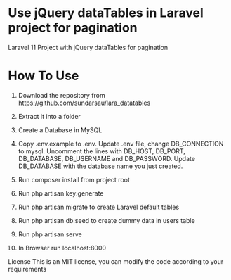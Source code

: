 # Use jQuery dataTables in Laravel project for pagination
 Laravel 11 Project with jQuery dataTables for pagination

# How To Use
1. Download the repository from https://github.com/sundarsau/lara_datatables

2. Extract it into a folder

3. Create a Database in MySQL

4. Copy .env.example to .env. Update .env file, change DB_CONNECTION to mysql. Uncomment the lines with DB_HOST, DB_PORT, DB_DATABASE, DB_USERNAME and DB_PASSWORD. Update DB_DATABASE with the database name you just created.

5. Run composer install from project root

6. Run php artisan key:generate

7. Run php artisan migrate to create Laravel default tables
   
8. Run php artisan db:seed to create dummy data in users table

9. Run php artisan serve

10. In Browser run localhost:8000


License
This is an MIT license, you can modify the code according to your requirements
